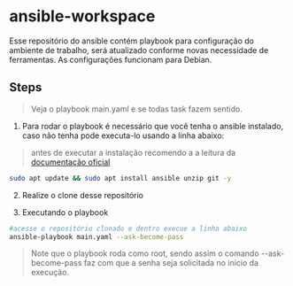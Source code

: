 # ansible-workspace
Esse repositório do ansible contém playbook para configuração do ambiente de trabalho, será atualizado conforme novas necessidade de ferramentas. As configurações funcionam para Debian. 


## Steps

> Veja o playbook main.yaml e se todas task fazem sentido.

1. Para rodar o playbook é necessário que você tenha o ansible instalado, caso não tenha pode executa-lo usando a linha abaixo:
> antes de executar a instalação recomendo a a leitura da [documentação oficial](https://docs.ansible.com/ansible/latest/installation_guide/intro_installation.html) 
```bash
sudo apt update && sudo apt install ansible unzip git -y
```

2. Realize o clone desse repositório

3. Executando o playbook
```bash
#acesse o repositório clonado e dentro execue a linha abaixo
ansible-playbook main.yaml --ask-become-pass
```
>Note que o playbook roda como root, sendo assim o comando --ask-become-pass faz com que a senha seja solicitada no inicio da execução.
